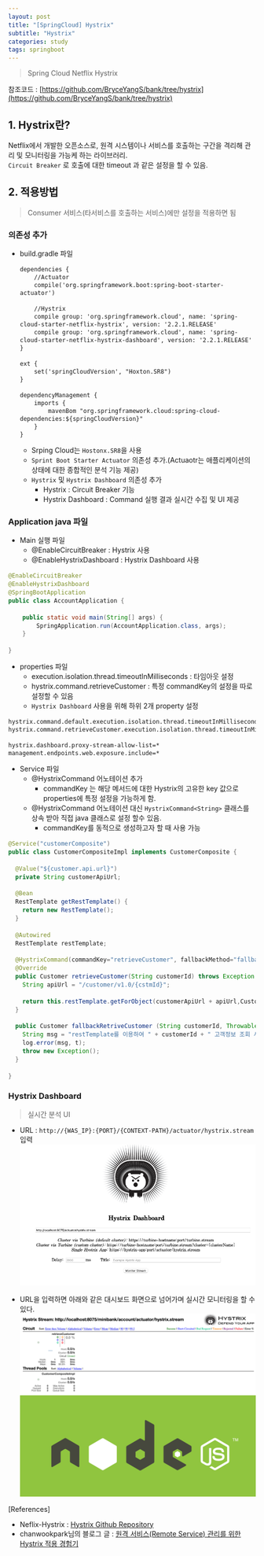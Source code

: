 ```yaml
---
layout: post
title: "[SpringCloud] Hystrix"
subtitle: "Hystrix"
categories: study
tags: springboot
---
```


> Spring Cloud Netflix Hystrix

참조코드 : [https://github.com/BryceYangS/bank/tree/hystrix](https://github.com/BryceYangS/bank/tree/hystrix)


## 1. Hystrix란?
Netflix에서 개발한 오픈소스로, 원격 시스템이나 서비스를 호출하는 구간을 격리해 관리 및 모니터링을 가능케 하는 라이브러리.  
`Circuit Breaker` 로 호출에 대한 timeout 과 같은 설정을 할 수 있음. 

## 2. 적용방법

> Consumer 서비스(타서비스를 호출하는 서비스)에만 설정을 적용하면 됨 

### 의존성 추가
- build.gradle 파일
    ```
    dependencies {
        //Actuator
        compile('org.springframework.boot:spring-boot-starter-actuator')
  
        //Hystrix
        compile group: 'org.springframework.cloud', name: 'spring-cloud-starter-netflix-hystrix', version: '2.2.1.RELEASE'
        compile group: 'org.springframework.cloud', name: 'spring-cloud-starter-netflix-hystrix-dashboard', version: '2.2.1.RELEASE'
    }
  
    ext {
        set('springCloudVersion', "Hoxton.SR8")
    }
  
    dependencyManagement {
        imports {
            mavenBom "org.springframework.cloud:spring-cloud-dependencies:${springCloudVersion}"
        }
    }
    ```
    - Srping Cloud는 `Hostonx.SR8`을 사용
    - `Sprint Boot Starter Actuator` 의존성 추가.(Actuaotr는 애플리케이션의 상태에 대한 종합적인 분석 기능 제공)
    - `Hystrix` 및 `Hystrix Dashboard` 의존성 추가
        + Hystrix : Circuit Breaker 기능
        + Hystrix Dashboard : Command 실행 결과 실시간 수집 및 UI 제공
 
### Application java 파일
- Main 실행 파일
    + @EnableCircuitBreaker : Hystrix 사용
    + @EnableHystrixDashboard : Hystrix Dashboard 사용
```java
@EnableCircuitBreaker
@EnableHystrixDashboard
@SpringBootApplication
public class AccountApplication {

    public static void main(String[] args) {
        SpringApplication.run(AccountApplication.class, args);
    }

}
```

- properties 파일
    + execution.isolation.thread.timeoutInMilliseconds : 타임아웃 설정
    + hystrix.command.retrieveCustomer : 특정 commandKey의 설정을 따로 설정할 수 있음
    + `Hystrix Dashboard` 사용을 위해 하위 2개 property 설정
```properties
hystrix.command.default.execution.isolation.thread.timeoutInMilliseconds=10000
hystrix.command.retrieveCustomer.execution.isolation.thread.timeoutInMilliseconds=10000

hystrix.dashboard.proxy-stream-allow-list=*
management.endpoints.web.exposure.include=*
```


- Service 파일
    + @HystrixCommand 어노테이션 추가
        * commandKey 는 해당 메서드에 대한 Hystrix의 고유한 key 값으로 properties에 특정 설정을 가능하게 함.
    + @HystrixCommand 어노테이션 대신 `HystrixCommand<String>` 클래스를 상속 받아 직접 java 클래스로 설정 할수 있음.
        * commandKey를 동적으로 생성하고자 할 때 사용 가능
    
```java
@Service("customerComposite")
public class CustomerCompositeImpl implements CustomerComposite {

  @Value("${customer.api.url}")
  private String customerApiUrl;

  @Bean
  RestTemplate getRestTemplate() {
    return new RestTemplate();
  }

  @Autowired
  RestTemplate restTemplate;

  @HystrixCommand(commandKey="retrieveCustomer", fallbackMethod="fallbackRetriveCustomer")
  @Override
  public Customer retrieveCustomer(String customerId) throws Exception {
    String apiUrl = "/customer/v1.0/{cstmId}";

    return this.restTemplate.getForObject(customerApiUrl + apiUrl,Customer.class, customerId);
  }

  public Customer fallbackRetriveCustomer (String customerId, Throwable t) throws Exception {
    String msg = "restTemplate를 이용하여 " + customerId + " 고객정보 조회 서비스 호출에 문제가 있습니다.";
    log.error(msg, t);
    throw new Exception();
  }

}
```

### Hystrix Dashboard
> 실시간 분석 UI

- URL : `http://{WAS_IP}:{PORT}/{CONTEXT-PATH}/actuator/hystrix.stream` 입력
![Hystrix Dashboard](/assets/img/springboot/Hystrix-Dashboard.png)

- URL을 입력하면 아래와 같은 대시보드 화면으로 넘어가며 실시간 모니터링을 할 수 있다.
![Hystrix Dashboard](/assets/img/springboot/Hystrix-Dashboard2.png)
![node-logo.png](/assets/img/node-logo.png)


[References]
- Neflix-Hystrix : [Hystrix Github Repository](https://github.com/Netflix/Hystrix)
- chanwookpark님의 블로그 글 : [원격 서비스(Remote Service) 관리를 위한 Hystrix 적용 경험기](https://chanwookpark.github.io/hystrix/spring/2015/11/29/hystrix/#7-hystrix-대시보드-사용하기)